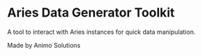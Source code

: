 # Aries Data Generator Toolkit

A tool to interact with Aries instances for quick data manipulation.

Made by Animo Solutions
